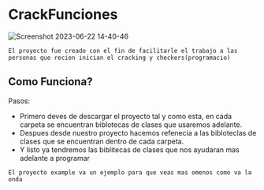 # CrackFunciones


![Screenshot 2023-06-22 14-40-46](https://github.com/CrackerVNTT/CrackFunciones/assets/137449559/4fe95f77-2267-48e9-8281-fe4c3143d183)

`El proyecto fue creado con el fin de facilitarle el trabajo a las personas que recien inician el cracking y checkers(programacio)`

## **Como Funciona?** ##
Pasos:
- Primero deves de descargar el proyecto tal y como esta, en cada carpeta se encuentran biblotecas de clases que usaremos adelante.
- Despues desde nuestro proyecto hacemos refenecia a las bibloteclas de clases que se encuentran dentro de cada carpeta.
- Y listo ya tendremos las biblitecas de clases que nos ayudaran mas adelante a programar

`El proyecto example va un ejemplo para que veas mas omenos como va la onda` 
